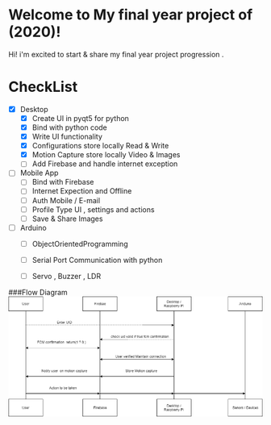 # Welcome to My final year project of (2020)!

Hi! i'm excited to start & share my final year project progression .

# CheckList

- [x] Desktop
    - [x] Create UI in pyqt5 for python
    - [x] Bind with python code 
    - [x] Write UI functionality 
    - [x] Configurations store locally Read & Write
    - [x] Motion Capture store locally Video & Images
    - [ ] Add Firebase and handle internet exception
- [ ] Mobile App
    - [ ] Bind with Firebase
    - [ ] Internet Expection and Offline 
    - [ ] Auth Mobile / E-mail
    - [ ] Profile Type UI , settings and actions 
    - [ ] Save & Share Images 
- [ ]  Arduino
    - [ ] ObjectOrientedProgramming 
    - [ ] Serial Port Communication with python
    - [ ] Servo , Buzzer  , LDR 



###Flow Diagram
![](https://github.com/NishantGhanate/FinalYearProject/blob/master/Desktop/UI/Assests/FlowDiagram.png)